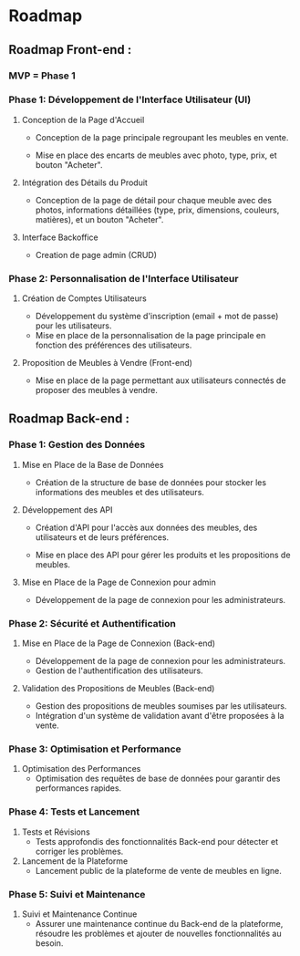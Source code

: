 # Roadmap

## Roadmap Front-end :

### MVP = Phase 1

### Phase 1: Développement de l'Interface Utilisateur (UI)
1.  Conception de la Page d'Accueil

    - Conception de la page principale regroupant les meubles en vente.
  
    - Mise en place des encarts de meubles avec photo, type, prix, et bouton "Acheter".
  
2.  Intégration des Détails du Produit
    - Conception de la page de détail pour chaque meuble avec des photos, informations détaillées (type, prix, dimensions, couleurs, matières), et un bouton "Acheter".

3. Interface Backoffice
    - Creation de page admin (CRUD)
   
### Phase 2: Personnalisation de l'Interface Utilisateur
1. Création de Comptes Utilisateurs
    - Développement du système d'inscription (email + mot de passe) pour les utilisateurs.
    - Mise en place de la personnalisation de la page principale en fonction des préférences des utilisateurs.

2. Proposition de Meubles à Vendre (Front-end)

    - Mise en place de la page permettant aux utilisateurs connectés de proposer des meubles à vendre.



## Roadmap Back-end :

### Phase 1: Gestion des Données
1.  Mise en Place de la Base de Données

    - Création de la structure de base de données pour stocker les informations des meubles et des utilisateurs.

2. Développement des API

    - Création d'API pour l'accès aux données des meubles, des utilisateurs et de leurs préférences.

    - Mise en place des API pour gérer les produits et les propositions de meubles.
  
3.  Mise en Place de la Page de Connexion pour admin
    - Développement de la page de connexion pour les administrateurs.


### Phase 2: Sécurité et Authentification
1.  Mise en Place de la Page de Connexion (Back-end)
    - Développement de la page de connexion pour les administrateurs.
    - Gestion de l'authentification des utilisateurs.
      
2. Validation des Propositions de Meubles (Back-end)
    - Gestion des propositions de meubles soumises par les utilisateurs.
    - Intégration d'un système de validation avant d'être proposées à la vente.


### Phase 3: Optimisation et Performance
1.  Optimisation des Performances
    - Optimisation des requêtes de base de données pour garantir des performances rapides.

### Phase 4: Tests et Lancement
1.  Tests et Révisions
    - Tests approfondis des fonctionnalités Back-end pour détecter et corriger les problèmes.
2. Lancement de la Plateforme
    - Lancement public de la plateforme de vente de meubles en ligne.

### Phase 5: Suivi et Maintenance

1.  Suivi et Maintenance Continue
    - Assurer une maintenance continue du Back-end de la plateforme, résoudre les problèmes et ajouter de nouvelles fonctionnalités au besoin.









